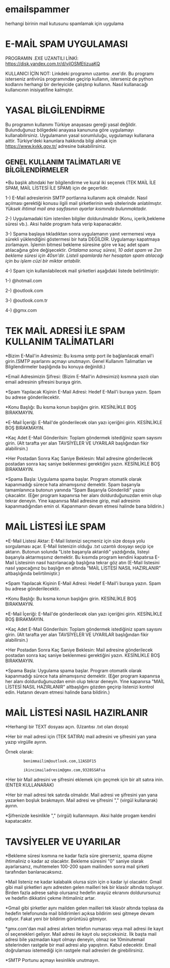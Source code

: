 # emailspammer
herhangi birinin mail kutusunu spamlamak için uygulama

# E-MAİL SPAM UYGULAMASI

PROGRAMIN .EXE UZANTILI LİNKİ: https://disk.yandex.com.tr/d/vjlOSMEtizuaKQ

KULLANICI İÇİN NOT: Linkdeki programın uzantısı .exe'dir. Bu programı isterseniz antivirüs programından geçirip kullanın, isterseniz de python kodlarını herhangi bir derleyicide çalıştırıp kullanın. Nasıl kullanacağı kullanıcının inisiyatifine kalmıştır. 

# YASAL BİLGİLENDİRME

Bu programın kullanımı Türkiye anayasası gereği yasal değildir. Bulunduğunuz bölgedeki anayasa kanununa göre uygulamayı kullanabilirsiniz. Uygulamanın yasal sorumluluğu, uygulamayı kullanana aittir. Türkiye'deki kanunlara hakkında bilgi almak için https://www.kvkk.gov.tr/  adresine bakabilirsiniz.



## GENEL KULLANIM TALİMATLARI  VE BİLGİLENDİRMELER



*Bu başlık altındaki her bilgilendirme ve kural iki seçenek (TEK MAİL İLE SPAM, MAİL LİSTESİ İLE SPAM) için de geçerlidir. 

1-) E-Mail adreslerinin SMTP portlarına kullanımı açık olmalıdır. Nasıl açılması gerektiği konusu ilgili mail şirketlerinin web sitelerinde anlatılmıştır. *Yüksek ihtimal mail ana sayfasının ayarlar kısmında bulunmaktadır.*

2-) Uygulamadaki tüm istenilen bilgiler doldurulmalıdır (Konu, içerik,bekleme süresi vb.). Aksi halde program hata verip kapanacaktır.  

3-) Spama başlaya tıkladıktan sonra uygulamanın yanıt vermemesi veya sürekli yüklendiğini göstermesi bir hata DEĞİLDİR. Uygulamayı kapatmaya zorlamayın. İşlemin bitmesi bekleme süresine göre ve kaç adet spam atılacağına göre değişecektir. *Ortalama sonuç süresi, 10 adet spam ve 2sn bekleme süresi için 40sn'dir. Listeli spamlarda her hesaptan spam atılacağı için bu işlem cüzi bir miktar artabilir.*

4-) Spam için kullanılabilecek mail şirketleri aşağıdaki listede belirtilmiştir:

1-) @hotmail.com

2-) @outlook.com

3-) @outlook.com.tr

4-) @gmx.com

# TEK MAİL ADRESİ İLE SPAM KULLANIM TALİMATLARI

*Bizim E-Mail'in Adresimiz: Bu kısıma smtp port ile bağlanılacak email'i girin.(SMTP ayarlarını açmayı unutmayın. Genel Kullanım Talimatları ve Bilgilendirmeler başlığında bu konuya değinildi.)

*Email Adresimizin Şifresi: (Bizim E-Mail'in Adresimizi) kısmına yazılı olan email adresinin şifresini buraya girin.

*Spam Yapılacak Kişinin E-Mail Adresi: Hedef E-Mail'i buraya yazın. Spam bu adrese gönderilecektir.

*Konu Başlığı: Bu kısma konun başlığını girin. KESİNLİKLE BOŞ BIRAKMAYIN.

*E-Mail İçeriği: E-Mail'de gönderilecek olan yazı içeriğini girin. KESİNLİKLE BOŞ BIRAKMAYIN.

*Kaç Adet E-Mail Gönderilsin: Toplam göndermek istediğiniz spam sayısını girin. (Alt tarafta yer alan TAVSİYELER VE UYARILAR başlığından fikir alabilirsin.)

*Her Postadan Sonra Kaç Saniye Beklesin: Mail adresine gönderilecek postadan sonra kaç saniye beklenmesi gerektiğini yazın. KESİNLİKLE BOŞ BIRAKMAYIN.

*Spama Başla: Uygulama spama başlar. Program otomatik olarak kapanmadığı sürece hata almamışsınız demektir. Spam başarıyla tamamlanınca butonun yanında "Spam Başarıyla Gönderildi" yazısı çıkacaktır. (Eğer program kapanırsa her alanı doldurduğunuzdan emin olup tekrar deneyin. Yine kapanırsa Mail adresine girip, mail adresinin kapanmadığından emin ol. Kapanmanın devam etmesi halinde bana bildirin.)



# MAİL LİSTESİ İLE SPAM

*E-Mail Listesi Aktar: E-Mail listenizi seçmeniz için size dosya yolu sorgulaması açar. E-Mail listenizin olduğu .txt uzantılı dosyayı seçip içe aktarın. Butonun solunda "Liste başarıyla aktarıldı" yazdığında, listeyi başarıyla aktarmışsınız demektir. Bu kısımda program kendini kapatırsa E-Mail Listesinin nasıl hazırlanacağı başlığına tekrar göz atın (E-Mail listesini nasıl yapıcağınız bu başlığın en altında "MAİL LİSTESİ NASIL HAZIRLANIR" altbaşlığında belirtilmiştir.)

*Spam Yapılacak Kişinin E-Mail Adresi: Hedef E-Mail'i buraya yazın. Spam bu adrese gönderilecektir.

*Konu Başlığı: Bu kısma konun başlığını girin. KESİNLİKLE BOŞ BIRAKMAYIN.

*E-Mail İçeriği: E-Mail'de gönderilecek olan yazı içeriğini girin. KESİNLİKLE BOŞ BIRAKMAYIN.

*Kaç Adet E-Mail Gönderilsin: Toplam göndermek istediğiniz spam sayısını girin. (Alt tarafta yer alan TAVSİYELER VE UYARILAR başlığından fikir alabilirsin.)

*Her Postadan Sonra Kaç Saniye Beklesin: Mail adresine gönderilecek postadan sonra kaç saniye beklenmesi gerektiğini yazın. KESİNLİKLE BOŞ BIRAKMAYIN.

*Spama Başla: Uygulama spama başlar. Program otomatik olarak kapanmadığı sürece hata almamışsınız demektir. (Eğer program kapanırsa her alanı doldurduğunuzdan emin olup tekrar deneyin. Yine kapanırsa "MAİL LİSTESİ NASIL HAZIRLANIR" altbaşlığını gözden geçirip listenizi kontrol edin. Hatanın devam etmesi halinde bana bildirin.)

# MAİL LİSTESİ NASIL HAZIRLANIR

*Herhangi bir TEXT dosyası açın. (Uzantısı .txt olan dosya)

*Her bir mail adresi için (TEK SATIRA) mail adresini ve şifresini yan yana yazıp virgülle ayırın. 

Örnek olarak:

            benimmailim@outlook.com,12ASDF15

            ikincimailadresim@gmx.com,9328SSAFsa



*Her bir Mail adresini ve şifresini eklemek için geçmek için bir alt satıra inin. (ENTER KULLANARAK)

*Her bir mail adresi tek satırda olmalıdır. Mail adresi ve şifresini yan yana yazarken boşluk bırakmayın. Mail adresi ve şifresini "," (virgül kullanarak) ayırın.

*Şifrenizde kesinlikle "," (virgül) kullanmayın. Aksi halde progam kendini kapatacaktır.

# TAVSİYELER VE UYARILAR

*Bekleme süresi kısmına ne kadar fazla süre girerseniz, spama düşme ihtimaliniz o kadar az olacaktır. Bekleme süresini "0" saniye olarak ayarlarsanız, muhtemelen 100-200 spam mailinden sonra mail şirketi tarafından banlanacaksınız.

*Mail listeniz ne kadar kalabalık olursa sizin için o kadar iyi olacaktır. Gmail gibi mail şirketleri aynı adresten gelen mailleri tek bir klasör altında topluyor. Birden fazla adrese sahip olursanız hedefin arayüz ekranını doldurursunuz ve hedefin dikkatini çekme ihtimaliniz artar.

*Gmail gibi şirketler aynı mailden gelen mailleri tek klasör altında toplasa da hedefin telefonunda mail bildirimleri açıksa bildirim sesi gitmeye devam ediyor. Fakat yeni bir bildirim görüntüsü gitmiyor.

*gmx.com'dan mail adresi alırken telefon numarası veya mail adresi ile kayıt ol seçenekleri geliyor. Mail adresi ile kayıt olu seçiceksiniz. İlk başta mail adresi bile yazmadan kayıt olmayı deneyin, olmaz ise 10minutemail sitelerinden rastgele bir mail adresi alıp yapıştırın. Kabul edecektir. Email doğrulaması istemediği için rastgele mail adresleri de girebilirsiniz.

*SMTP Portunu açmayı kesinlikle unutmayın.
